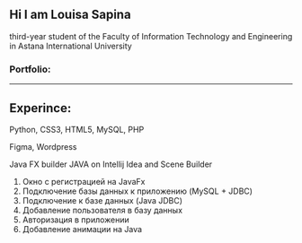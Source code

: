 <h2>Hi I am Louisa Sapina</h2>
<p>third-year student of the Faculty of Information Technology and Engineering in Astana International University</p>

<h3>Portfolio: </h3>

<hr>

<h2>Experince:</h2>
<p>Python, CSS3, HTML5, MySQL, PHP</p>
<p>Figma, Wordpress</p>

Java FX builder
JAVA on Intellij Idea and Scene Builder

1. Окно с регистрацией на JavaFx
2. Подключение базы данных к приложению (MySQL + JDBC)
3. Подключение к базе данных (Java JDBC)
4. Добавление пользователя в базу данных
5. Авторизация в приложении
6.  Добавление анимации на Java
